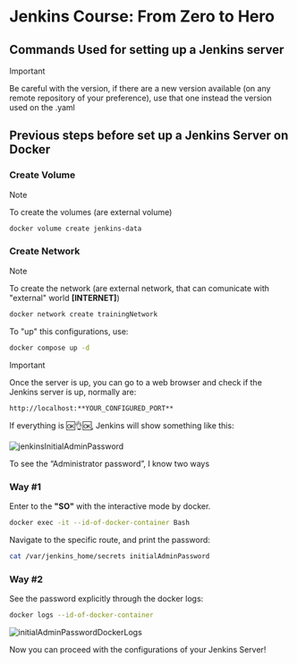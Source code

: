 # Jenkins Course: From Zero to Hero

## Commands Used for setting up a Jenkins server

> [!IMPORTANT]
> Be careful with the version, if there are a new version available (on any remote repository of your preference), use that one instead the version used on the .yaml

## Previous steps before set up a Jenkins Server on Docker

### Create Volume
> [!NOTE]
> To create the volumes (are external volume)

```bash
docker volume create jenkins-data
```
### Create Network

> [!NOTE]
> To create the network (are external network, that can comunicate with "external" world **[INTERNET]**)

```bash
docker network create trainingNetwork
```

To "up" this configurations, use:
```bash
docker compose up -d
```

> [!IMPORTANT]
> Once the server is up, you can go to a web browser and check if the Jenkins server is up, normally are:

`http://localhost:**YOUR_CONFIGURED_PORT**`

If everything is 🆗👌🆗, Jenkins will show something like this:

![jenkinsInitialAdminPassword](https://github.com/user-attachments/assets/31162bd4-fd23-4ce2-8a60-13d0d43be8d3)

To see the “Administrator password”, I know two ways

### Way #1

Enter to the **"SO"** with the interactive mode by docker.

```bash
docker exec -it --id-of-docker-container Bash
```

Navigate to the specific route, and print the password:

```bash
cat /var/jenkins_home/secrets initialAdminPassword
```

### Way #2

See the password explicitly through the docker logs:

```bash 
docker logs --id-of-docker-container
```

![initialAdminPasswordDockerLogs](https://github.com/user-attachments/assets/4c2293fe-3b07-41bf-b3ec-b1726284b051)

Now you can proceed with the configurations of your Jenkins Server!
